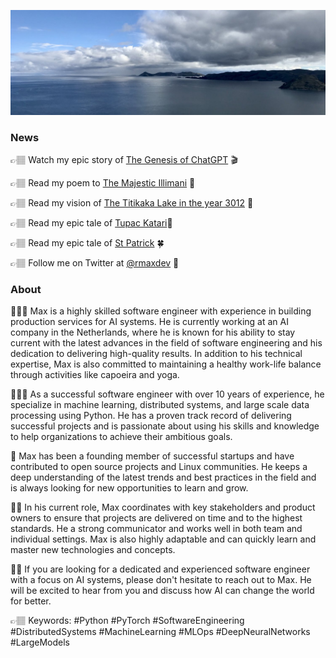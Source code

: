 ![Sun Island](banner.jpeg)

### News 

👉🏽 Watch my epic story of [The Genesis of ChatGPT](https://youtu.be/32QqY2PQYC0) 🎬

👉🏽 Read my poem to [The Majestic Illimani](https://www.linkedin.com/posts/rmaxespinoza_in-the-land-of-jallalla-illimani-stands-activity-7052293570426232832-ZaD8) 🗻

👉🏽 Read my vision of [The Titikaka Lake in the year 3012](https://www.linkedin.com/posts/rmaxespinoza_culture-andes-titikaka-activity-7042849758809337856-Xny8) 🔮

👉🏽 Read my epic tale of [Tupac Katari](https://www.linkedin.com/posts/rmaxespinoza_colonialism-aymara-rebellion-activity-7043353414788882432-HyrX)🗿

👉🏽 Read my epic tale of [St Patrick](https://www.linkedin.com/posts/rmaxespinoza_late-fourth-century-britannia-activity-7042832519573975041-pAnT) 🍀

👉🏽 Follow me on Twitter at [@rmaxdev](https://twitter.com/rmaxdev) 🐥

<!--
**rmax/rmax** is a ✨ _special_ ✨ repository because its `README.md` (this file) appears on your GitHub profile.

Here are some ideas to get you started:
-->

<!--
- 🔭 I’m currently working as software engineer in machine learning systems.
- 👯 I’m looking to collaborate on python/ml projects.
- 🤔 I’m looking for help with maintaining [scrapy-redis](https://github.com/rmax/scrapy-redis).
- 📫 How to reach me: hey (at) rmax.io.
- 😄 Pronouns: he/him.
- ⚡ Fun fact: I have a mention on the wikipedia.
-->

### About

🙋🏽‍♂️ Max is a highly skilled software engineer with experience in building production services for AI systems. He is currently working at an AI company in the Netherlands, where he is known for his ability to stay current with the latest advances in the field of software engineering and his dedication to delivering high-quality results. In addition to his technical expertise, Max is also committed to maintaining a healthy work-life balance through activities like capoeira and yoga.

👨🏽‍💻 As a successful software engineer with over 10 years of experience, he specialize in machine learning, distributed systems, and large scale data processing using Python. He has a proven track record of delivering successful projects and is passionate about using his skills and knowledge to help organizations to achieve their ambitious goals.

🚀 Max has been a founding member of successful startups and have contributed to open source projects and Linux communities. He keeps a deep understanding of the latest trends and best practices in the field and is always looking for new opportunities to learn and grow.

💪🏽 In his current role, Max coordinates with key stakeholders and product owners to ensure that projects are delivered on time and to the highest standards. He a strong communicator and works well in both team and individual settings. Max is also highly adaptable and can quickly learn and master new technologies and concepts.

🙌🏽 If you are looking for a dedicated and experienced software engineer with a focus on AI systems, please don't hesitate to reach out to Max. He will be excited to hear from you and discuss how AI can change the world for better. 

👉🏽 Keywords: #Python #PyTorch #SoftwareEngineering #DistributedSystems #MachineLearning #MLOps #DeepNeuralNetworks #LargeModels
